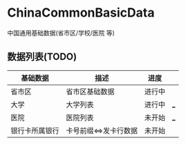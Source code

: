 # ChinaCommonBasicData
中国通用基础数据(省市区/学校/医院 等)

## 数据列表(TODO)

| 基础数据 | 描述 | 进度 |      |
| ---- | ---- | ---- | ---- |
| 省市区 | 省市区基础数据 | 进行中 |  |
| 大学 | 大学列表 | 进行中 | [_](https://gaokao.chsi.com.cn/sch) |
| 医院 | 医院列表 | 未开始 | [_](https://yyk.99.com.cn/city.html) |
| 银行卡所属银行 | 卡号前缀<=>发卡行数据 | 未开始 |  |
